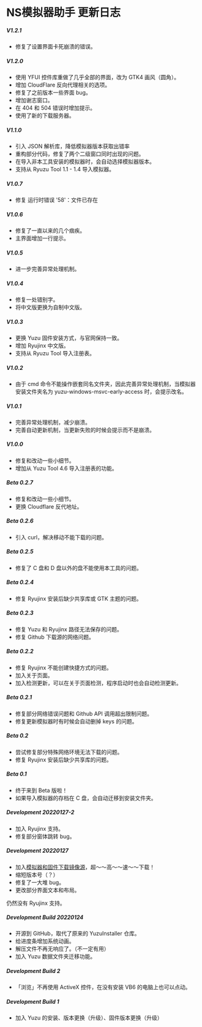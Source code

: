 ﻿# NS模拟器助手 更新日志

##### V1.2.1

- 修复了设置界面卡死崩溃的错误。

##### V1.2.0

- 使用 YFUI 控件库重做了几乎全部的界面，改为 GTK4 画风（圆角）。
- 增加 CloudFlare 反向代理相关的选项。
- 修复了之前版本一些界面 bug。
- 增加谢志窗口。
- 在 404 和 504 错误时增加提示。
- 使用了新的下载服务器。

##### V1.1.0

- 引入 JSON 解析库，降低模拟器版本获取出错率
- 重构部分代码，修复了两个二级窗口同时出现的问题。
- 在导入非本工具安装的模拟器时，会自动选择模拟器版本。
- 支持从 Ryuzu Tool 1.1 - 1.4 导入模拟器。

##### V1.0.7

- 修复 运行时错误 '58'：文件已存在

##### V1.0.6

- 修复了一直以来的几个痼疾。
- 主界面增加一行提示。

##### V1.0.5

- 进一步完善异常处理机制。

##### V1.0.4

- 修复一处错别字。
- 将中文版更换为自制中文版。

##### V1.0.3

- 更换 Yuzu 固件安装方式，与官网保持一致。
- 增加 Ryujinx 中文版。
- 支持从 Ryuzu Tool 导入注册表。

##### V1.0.2

- 由于 cmd 命令不能操作嵌套同名文件夹，因此完善异常处理机制，当模拟器安装文件夹名为 yuzu-windows-msvc-early-access 时，会提示改名。

##### V1.0.1

- 完善异常处理机制，减少崩溃。
- 完善自动更新机制，当更新失败的时候会提示而不是崩溃。

##### V1.0.0

- 修复和改动一些小细节。
- 增加从 Yuzu Tool 4.6 导入注册表的功能。

##### Beta 0.2.7

- 修复和改动一些小细节。
- 更换 Cloudflare 反代地址。

##### Beta 0.2.6

- 引入 curl，解决移动不能下载的问题。

##### Beta 0.2.5

- 修复了 C 盘和 D 盘以外的盘不能使用本工具的问题。

##### Beta 0.2.4

- 修复 Ryujinx 安装后缺少共享库或 GTK 主题的问题。

##### Beta 0.2.3

- 修复 Yuzu 和 Ryujinx 路径无法保存的问题。
- 修复 Github 下载源的网络问题。

##### Beta 0.2.2

- 修复 Ryujinx 不能创建快捷方式的问题。
- 加入关于页面。
- 加入检测更新，可以在关于页面检测，程序启动时也会自动检测更新。

##### Beta 0.2.1

- 修复部分网络错误问题和 Github API 调用超出限制问题。
- 修复更新模拟器时有时候会自动删掉 keys 的问题。

##### Beta 0.2

- 尝试修复部分特殊网络环境无法下载的问题。
- 修复 Ryujinx 安装后缺少共享库的问题。

##### Beta 0.1

- 终于来到 Beta 版啦！
- 如果导入模拟器的存档在 C 盘，会自动迁移到安装文件夹。

##### Development 20220127-2

- 加入 Ryujinx 支持。
- 修复部分窗体跳转 bug。

##### Development 20220127

- 加入[模拟器和固件下载镜像源](https://github.com/YidaozhanYa/NSEmuHelperAutoMirror)，超～～高～～速～～下载！
- 缩短版本号（？）
- 修复了一大堆 bug。
- 更改部分界面文本和布局。

仍然没有 Ryujinx 支持。

##### Development Build 20220124

- 开源到 GitHub，取代了原来的 YuzuInstaller 仓库。
- 给进度条增加系统动画。
- 解压文件不再无响应了。（不一定有用）
- 加入 Yuzu 数据文件夹迁移功能。

##### Development Build 2

- 「浏览」不再使用 ActiveX 控件，在没有安装 VB6 的电脑上也可以点动。

##### Development Build 1

- 加入 Yuzu 的安装、版本更换（升级）、固件版本更换（升级）

